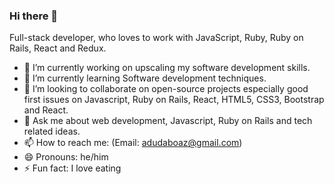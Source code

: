 ### Hi there 👋

Full-stack developer, who loves to work with JavaScript, Ruby, Ruby on Rails, React and Redux.

- 🔭 I’m currently working on upscaling my software development skills.
- 🌱 I’m currently learning Software development techniques.
- 👯 I’m looking to collaborate on open-source projects especially good first issues on Javascript, Ruby on Rails, React, HTML5, CSS3, Bootstrap and React.
- 💬 Ask me about web development, Javascript, Ruby on Rails and tech related ideas.
- 📫 How to reach me: (Email: adudaboaz@gmail.com) 
- 😄 Pronouns: he/him
- ⚡ Fun fact: I love eating

